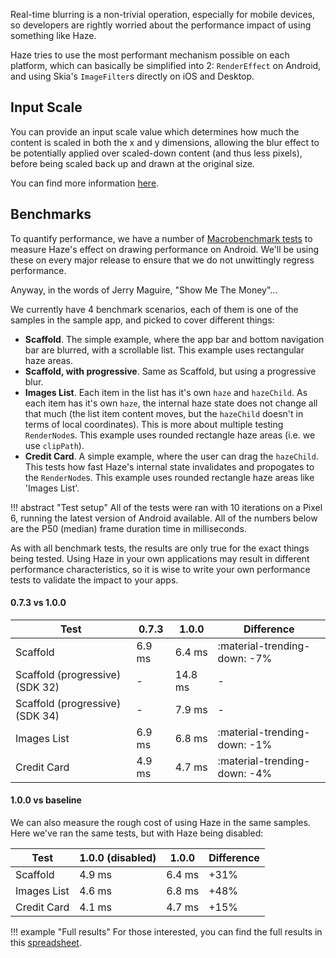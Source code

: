 Real-time blurring is a non-trivial operation, especially for mobile devices, so developers are rightly worried about the performance impact of using something like Haze.

Haze tries to use the most performant mechanism possible on each platform, which can basically be simplified into 2: `RenderEffect` on Android, and using Skia's `ImageFilter`s directly on iOS and Desktop.

## Input Scale

You can provide an input scale value which determines how much the content is scaled in both the x and y dimensions, allowing the blur effect to be potentially applied over scaled-down content (and thus less pixels), before being scaled back up and drawn at the original size.

You can find more information [here](usage.md#input-scale).

## Benchmarks

To quantify performance, we have a number of [Macrobenchmark tests](https://developer.android.com/topic/performance/benchmarking/macrobenchmark-overview) to measure Haze's effect on drawing performance on Android. We'll be using these on every major release to ensure that we do not unwittingly regress performance.

Anyway, in the words of Jerry Maguire, "Show Me The Money"...

We currently have 4 benchmark scenarios, each of them is one of the samples in the sample app, and picked to cover different things:

- **Scaffold**. The simple example, where the app bar and bottom navigation bar are blurred, with a scrollable list. This example uses rectangular haze areas.
- **Scaffold, with progressive**. Same as Scaffold, but using a progressive blur.
- **Images List**. Each item in the list has it's own `haze` and `hazeChild`. As each item has it's own `haze`, the internal haze state does not change all that much (the list item content moves, but the `hazeChild` doesn't in terms of local coordinates). This is more about multiple testing `RenderNode`s. This example uses rounded rectangle haze areas (i.e. we use `clipPath`).
- **Credit Card**. A simple example, where the user can drag the `hazeChild`. This tests how fast Haze's internal state invalidates and propogates to the `RenderNode`s. This example uses rounded rectangle haze areas like 'Images List'.

!!! abstract "Test setup"
    All of the tests were ran with 10 iterations on a Pixel 6, running the latest version of Android available. All of the numbers below are the P50 (median) frame duration time in milliseconds.

As with all benchmark tests, the results are only true for the exact things being tested. Using Haze in your own applications may result in different performance characteristics, so it is wise to write your own performance tests to validate the impact to your apps.

#### 0.7.3 vs 1.0.0

| Test          | 0.7.3      | 1.0.0      | Difference   |
| ------------- | ---------- | -----------| ------------ |
| Scaffold      | 6.9 ms     | 6.4 ms     | :material-trending-down: -7%     |
| Scaffold (progressive) (SDK 32)     | -     | 14.8 ms     | -    |
| Scaffold (progressive) (SDK 34)     | -     | 7.9 ms     | -     |
| Images List   | 6.9 ms    | 6.8 ms     | :material-trending-down: -1%  |
| Credit Card   | 4.9 ms     | 4.7 ms     | :material-trending-down: -4%  |

#### 1.0.0 vs baseline

We can also measure the rough cost of using Haze in the same samples. Here we've ran the same tests, but with Haze being disabled:

| Test          | 1.0.0 (disabled)  | 1.0.0      | Difference   |
| ------------- | ------------------| -----------| ------------ |
| Scaffold      | 4.9 ms            | 6.4 ms     | +31%         |
| Images List   | 4.6 ms            | 6.8 ms     | +48%         |
| Credit Card   | 4.1 ms            | 4.7 ms     | +15%         |

!!! example "Full results"
    For those interested, you can find the full results in this [spreadsheet](https://docs.google.com/spreadsheets/d/1wZ9pbX0HDIa08ITwYy7BrYYwOq2sX-HUyAMQlcb3dI4/edit?usp=sharing).
